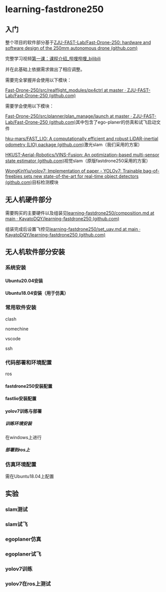 # learning-fastdrone250

## 入门

整个项目的软件部分基于[ZJU-FAST-Lab/Fast-Drone-250: hardware and software design of the 250mm autonomous drone (github.com)](https://github.com/ZJU-FAST-Lab/Fast-Drone-250)

完整学习视频[第一课：课程介绍_哔哩哔哩_bilibili](https://www.bilibili.com/video/BV1WZ4y167me/?p=1)

并在此基础上依据需求做出了相应调整。

需要完全掌握并会使用以下模块：

[Fast-Drone-250/src/realflight_modules/px4ctrl at master · ZJU-FAST-Lab/Fast-Drone-250 (github.com)](https://github.com/ZJU-FAST-Lab/Fast-Drone-250/tree/master/src/realflight_modules/px4ctrl)

需要学会使用以下模块：

[Fast-Drone-250/src/planner/plan_manage/launch at master · ZJU-FAST-Lab/Fast-Drone-250 (github.com)](https://github.com/ZJU-FAST-Lab/Fast-Drone-250/tree/master/src/planner/plan_manage/launch)其中包含了ego-planer的仿真和试飞启动文件

[hku-mars/FAST_LIO: A computationally efficient and robust LiDAR-inertial odometry (LIO) package (github.com)](https://github.com/hku-mars/FAST_LIO)激光slam（我们采用的方案）

[HKUST-Aerial-Robotics/VINS-Fusion: An optimization-based multi-sensor state estimator (github.com)](https://github.com/HKUST-Aerial-Robotics/VINS-Fusion)视觉slam（原版fastdrone250采用的方案）

[WongKinYiu/yolov7: Implementation of paper - YOLOv7: Trainable bag-of-freebies sets new state-of-the-art for real-time object detectors (github.com)](https://github.com/WongKinYiu/yolov7)目标检测模块

## 无人机硬件部分

需要购买的主要硬件以及组装见[learning-fastdrone250/composition.md at main · KayatoDQY/learning-fastdrone250 (github.com)](https://github.com/KayatoDQY/learning-fastdrone250/blob/main/hardware/composition.md)

组装完成后设置飞控见[learning-fastdrone250/set_uav.md at main · KayatoDQY/learning-fastdrone250 (github.com)](https://github.com/KayatoDQY/learning-fastdrone250/blob/main/hardware/set_uav.md)

## 无人机软件部分安装

### 系统安装

#### Ubuntu20.04安装

#### Ubuntu18.04安装（用于仿真）

### 常用软件安装

clash

nomechine

vscode

ssh

### 代码部署和环境配置

ros

#### fastdrone250安装配置

#### fastlio安装配置

#### yolov7训练与部署

##### 训练环境安装

在windows上进行

##### 部署到ros上

### 仿真环境配置

需在Ubuntu18.04上配置

## 实验

### slam测试

### slam试飞

### egoplaner仿真

### egoplaner试飞

### yolov7训练

### yolov7在ros上测试





